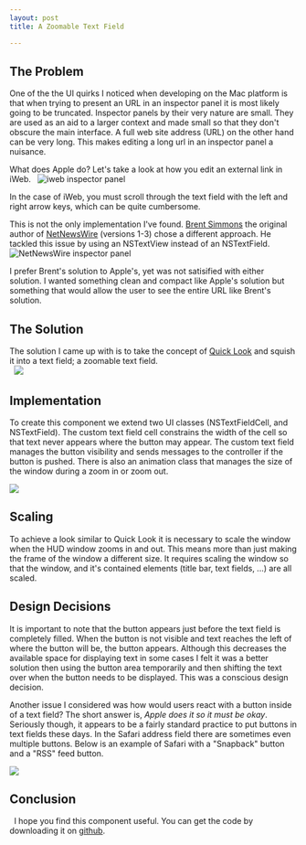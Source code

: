 ```yaml
--- 
layout: post
title: A Zoomable Text Field

---
```

## The Problem ##
One of the the UI quirks I noticed when developing on the Mac platform is that when trying to present an URL in an inspector panel it is most likely going to be truncated.  Inspector panels by their very nature are small.  They are used as an aid to a larger context and made small so that they don't obscure the main interface.  A full web site address (URL) on the other hand can be very long.  This makes editing a long url in an inspector panel a nuisance.

What does Apple do?  Let's take a look at how you edit an external link in iWeb.
 
<img  title="iweb inspector panel" src="/notcocoa/images/iweb.png" />

In the case of iWeb, you must scroll through the text field with the left and right arrow keys, which can be quite cumbersome.

This is not the only implementation I've found.  [Brent Simmons][Inessential] the original author of [NetNewsWire][NetNewsWire] (versions 1-3) chose a different approach.  He tackled this issue by using an NSTextView instead of an NSTextField.
 
<img title="NetNewsWire inspector panel" src="/notcocoa/images/netnewswire.png"  />

I prefer Brent's solution to Apple's, yet was not satisified with either solution. I wanted something clean and compact like Apple's solution but something that would allow the user to see the entire URL like Brent's solution.
 
## The Solution  ##

The solution I came up with is to take the concept of [Quick Look][QuickLook] and squish it into a text field; a zoomable text field.  
 
<img src="/notcocoa/images/merged.jpg"  />

## Implementation ##

To create this component we extend two UI classes (NSTextFieldCell, and NSTextField).  The custom text field cell constrains the width of the cell so that text never appears where the button may appear.  The custom text field manages the button visibility and sends messages to the controller if the button is pushed. There is also an animation class that manages the size of the window during a zoom in or zoom out.

<img src="/notcocoa/images/classes.png"  />

## Scaling ##
To achieve a look similar to Quick Look it is necessary to scale the window when the HUD window zooms in and out.  This means more than just making the frame of the window a different size. It requires scaling the window so that the window, and it's contained elements (title bar, text fields, ...) are all scaled.

## Design Decisions ##

It is important to note that the button appears just before the text field is completely filled.  When the button is not visible and text reaches the left of where the button will be, the button appears.  Although this decreases the available space for displaying text in some cases I felt it was a better solution then using the button area temporarily and then shifting the text over when the button needs to be displayed.  This was a conscious design decision.

Another issue I considered was how would users react with a button inside of a text field?  The short answer is, *Apple does it so it must be okay*. Seriously though, it appears to be a fairly standard practice to put buttons in text fields these days.  In the Safari address field there are sometimes even multiple buttons.  Below is an example of Safari with a "Snapback" button and a "RSS" feed button.

<img src="/notcocoa/images/safaributtons.jpg"  />

## Conclusion ##
 
I hope you find this component useful.  You can get the code by downloading it on [github][CocoaMondoKit].

[Sunflower]: http://sunflower.preenandprune.com
[Inessential]: http://inessential.com
[NetNewsWire]: http://en.wikipedia.org/wiki/NetNewsWire
[QuickLook]: http://en.wikipedia.org/wiki/Quick_Look
[CocoaMondoKit]: http://mcormier.github.io/CocoaMondoKit/
